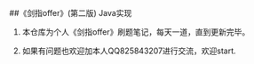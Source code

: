 ##《剑指offer》(第二版) Java实现

1. 本仓库为个人《剑指offer》刷题笔记，每天一道，直到更新完毕。

2. 如果有问题也欢迎加本人QQ825843207进行交流，欢迎start.